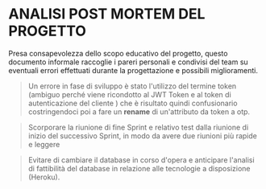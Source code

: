 # ANALISI POST MORTEM DEL PROGETTO

Presa consapevolezza dello scopo educativo del progetto, questo documento informale raccoglie i pareri personali e condivisi del team su eventuali errori effettuati durante la progettazione e possibili miglioramenti.



> Un errore in fase di sviluppo è stato l'utilizzo del termine token (ambiguo perché viene ricondotto al JWT Token e al token di autenticazione del cliente ) che è risultato quindi confusionario costringendoci poi a fare un **rename** di un'attributo da token a otp.



> Scorporare la riunione di fine Sprint e relativo test dalla riunione di inizio del successivo Sprint, in modo da avere due riunioni più rapide e leggere 



> Evitare di cambiare il database in corso d'opera e anticipare l'analisi di fattibilità del database in relazione alle tecnologie a disposizione (Heroku).



